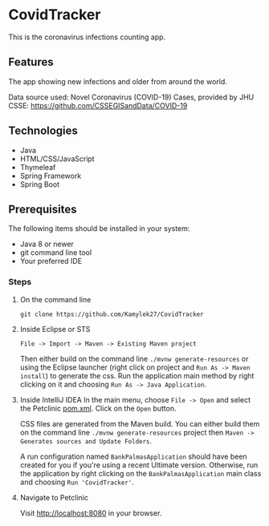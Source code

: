 # CovidTracker

This is the coronavirus infections counting app.

## Features

The app showing new infections and older from around the world.

Data source used: Novel Coronavirus (COVID-19) Cases, provided by JHU CSSE:
https://github.com/CSSEGISandData/COVID-19

## Technologies

* Java
* HTML/CSS/JavaScript
* Thymeleaf
* Spring Framework 
* Spring Boot

## Prerequisites

The following items should be installed in your system:

* Java 8 or newer
* git command line tool
* Your preferred IDE


### Steps
1) On the command line
    ```
    git clone https://github.com/Kamylek27/CovidTracker
    ```
2) Inside Eclipse or STS
    ```
    File -> Import -> Maven -> Existing Maven project
    ```

    Then either build on the command line `./mvnw generate-resources` or using the Eclipse launcher (right click on project and `Run As -> Maven install`) to generate the css. Run the application main method by right clicking on it and choosing `Run As -> Java Application`.

3) Inside IntelliJ IDEA
    In the main menu, choose `File -> Open` and select the Petclinic [pom.xml](pom.xml). Click on the `Open` button.

    CSS files are generated from the Maven build. You can either build them on the command line `./mvnw generate-resources` project then `Maven -> Generates sources and Update Folders`.

    A run configuration named `BankPalmasApplication` should have been created for you if you're using a recent Ultimate version. Otherwise, run the application by right clicking on the `BankPalmasApplication` main class and choosing `Run 'CovidTracker'`.

4) Navigate to Petclinic

    Visit [http://localhost:8080](http://localhost:8080) in your browser.
